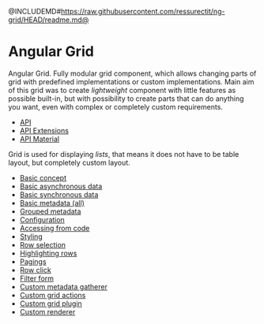<div class="pull-right">
    <a href="https://github.com/ressurectit/ng-grid">
        <span class="fab fa-github"></span>
    </a>
</div>

@INCLUDEMD#https://raw.githubusercontent.com/ressurectit/ng-grid/HEAD/readme.md@

# Angular Grid

Angular Grid. Fully modular grid component, which allows changing parts of grid with predefined implementations or custom implementations. Main aim of this grid was to create *lightweight* component with little features as possible built-in, but with possibility to create parts that can do anything you want, even with complex or completely custom requirements.

- [API](/content/api/ng-grid/grid)
- [API Extensions](/content/api/ng-grid-extensions/grid-extensions)
- [API Material](/content/api/ng-grid-material/grid-material)

Grid is used for displaying *lists*, that means it does not have to be table layout, but completely custom layout.

- [Basic concept](https://ressurectit.github.io/#/content/grid/concept)
- [Basic asynchronous data](https://ressurectit.github.io/#/content/grid/basic)
- [Basic synchronous data](https://ressurectit.github.io/#/content/grid/basicSync)
- [Basic metadata (all)](https://ressurectit.github.io/#/content/grid/basicMetadata)
- [Grouped metadata](https://ressurectit.github.io/#/content/grid/groupedMetadata)
- [Configuration](https://ressurectit.github.io/#/content/grid/configuration)
- [Accessing from code](./grid/accessingFromCode)
- [Styling](concept)
- [Row selection](concept)
- [Highlighting rows](concept)
- [Pagings](concept)
- [Row click](concept)
- [Filter form](concept)
- [Custom metadata gatherer](concept)
- [Custom grid actions](concept)
- [Custom grid plugin](concept)
- [Custom renderer](https://ressurectit.github.io/#/content/grid/customRenderer)